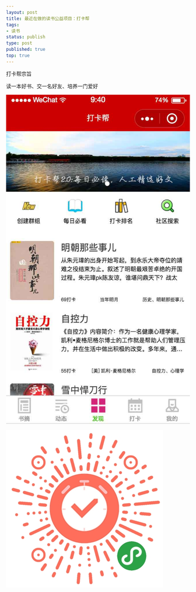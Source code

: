 ```yaml
--- 
layout: post
title: 最近在做的读书公益项目：打卡帮
tags: 
- 读书
status: publish
type: post
published: true
top: true
---
```


打卡帮宗旨

读一本好书、交一名好友、培养一门爱好&nbsp;

![](/upload/image/cardbang.jpg)

![](/upload/image/cardbang-code.jpg)
